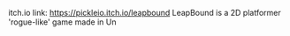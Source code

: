 itch.io link: https://pickleio.itch.io/leapbound
LeapBound is a 2D platformer 'rogue-like' game made in Un
